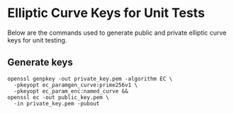 # Elliptic Curve Keys for Unit Tests

Below are the commands used to generate public and private elliptic curve keys
for unit testing.

## Generate keys

    openssl genpkey -out private_key.pem -algorithm EC \
      -pkeyopt ec_paramgen_curve:prime256v1 \
      -pkeyopt ec_param_enc:named_curve &&
    openssl ec -out public_key.pem \
      -in private_key.pem -pubout
